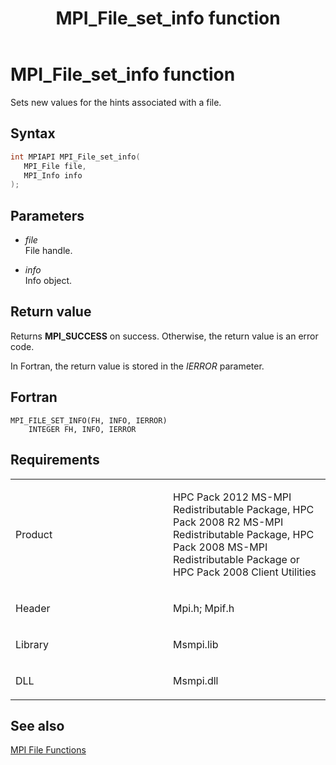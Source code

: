 ﻿---
title: MPI_File_set_info function
TOCTitle: MPI_File_set_info function
ms:assetid: 3e44f6dd-26e1-467c-981d-09cc842d2a1b
ms:mtpsurl: https://msdn.microsoft.com/en-us/library/Dn473356(v=VS.85)
ms:contentKeyID: 59360892
ms.date: 03/28/2018
mtps_version: v=VS.85
f1_keywords:
- MPI_FILE_SET_INFO
- mpif/MPI_File_set_info
- mpi/MPI_FILE_SET_INFO
dev_langs:
- C++
- C
---

# MPI\_File\_set\_info function

Sets new values for the hints associated with a file.

## Syntax

``` c++
int MPIAPI MPI_File_set_info(
   MPI_File file,
   MPI_Info info
);
```

## Parameters

  - *file*  
    File handle.

  - *info*  
    Info object.

## Return value

Returns **MPI\_SUCCESS** on success. Otherwise, the return value is an error code.

In Fortran, the return value is stored in the *IERROR* parameter.

## Fortran

    MPI_FILE_SET_INFO(FH, INFO, IERROR)
        INTEGER FH, INFO, IERROR

## Requirements

<table>
<colgroup>
<col style="width: 50%" />
<col style="width: 50%" />
</colgroup>
<tbody>
<tr class="odd">
<td><p>Product</p></td>
<td><p>HPC Pack 2012 MS-MPI Redistributable Package, HPC Pack 2008 R2 MS-MPI Redistributable Package, HPC Pack 2008 MS-MPI Redistributable Package or HPC Pack 2008 Client Utilities</p></td>
</tr>
<tr class="even">
<td><p>Header</p></td>
<td>Mpi.h;
Mpif.h</td>
</tr>
<tr class="odd">
<td><p>Library</p></td>
<td>Msmpi.lib</td>
</tr>
<tr class="even">
<td><p>DLL</p></td>
<td>Msmpi.dll</td>
</tr>
</tbody>
</table>


## See also

[MPI File Functions](mpi-file-functions.md)

